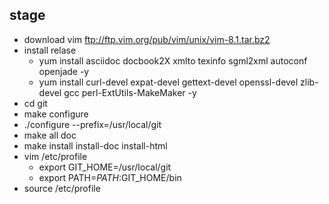 
## stage
- download vim ftp://ftp.vim.org/pub/vim/unix/vim-8.1.tar.bz2
- install relase
	- yum install asciidoc docbook2X xmlto texinfo sgml2xml autoconf openjade -y
	- yum install curl-devel expat-devel gettext-devel openssl-devel zlib-devel gcc perl-ExtUtils-MakeMaker -y
- cd git
- make configure
- ./configure --prefix=/usr/local/git
- make all doc
- make install install-doc install-html
- vim /etc/profile
	- export GIT_HOME=/usr/local/git
	- export PATH=$PATH:$GIT_HOME/bin
- source /etc/profile
